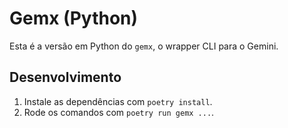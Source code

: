 # Gemx (Python)

Esta é a versão em Python do `gemx`, o wrapper CLI para o Gemini.

## Desenvolvimento

1. Instale as dependências com `poetry install`.
2. Rode os comandos com `poetry run gemx ...`.
